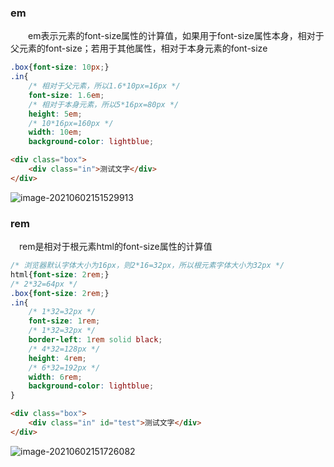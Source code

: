 ### em

　　em表示元素的font-size属性的计算值，如果用于font-size属性本身，相对于父元素的font-size；若用于其他属性，相对于本身元素的font-size

```css
.box{font-size: 10px;}
.in{
    /* 相对于父元素，所以1.6*10px=16px */
    font-size: 1.6em;
    /* 相对于本身元素，所以5*16px=80px */
    height: 5em;
    /* 10*16px=160px */
    width: 10em;
    background-color: lightblue;
```

```html
<div class="box">
    <div class="in">测试文字</div>    
</div>
```

![image-20210602151529913](C:\Users\Administrator\AppData\Roaming\Typora\typora-user-images\image-20210602151529913.png)

### rem

　rem是相对于根元素html的font-size属性的计算值

```css
/* 浏览器默认字体大小为16px，则2*16=32px，所以根元素字体大小为32px */
html{font-size: 2rem;}
/* 2*32=64px */
.box{font-size: 2rem;}
.in{
    /* 1*32=32px */
    font-size: 1rem;
    /* 1*32=32px */
    border-left: 1rem solid black;
    /* 4*32=128px */
    height: 4rem;
    /* 6*32=192px */
    width: 6rem;
    background-color: lightblue;
}
```

```html
<div class="box">
    <div class="in" id="test">测试文字</div>    
</div>
```

![image-20210602151726082](C:\Users\Administrator\AppData\Roaming\Typora\typora-user-images\image-20210602151726082.png)

